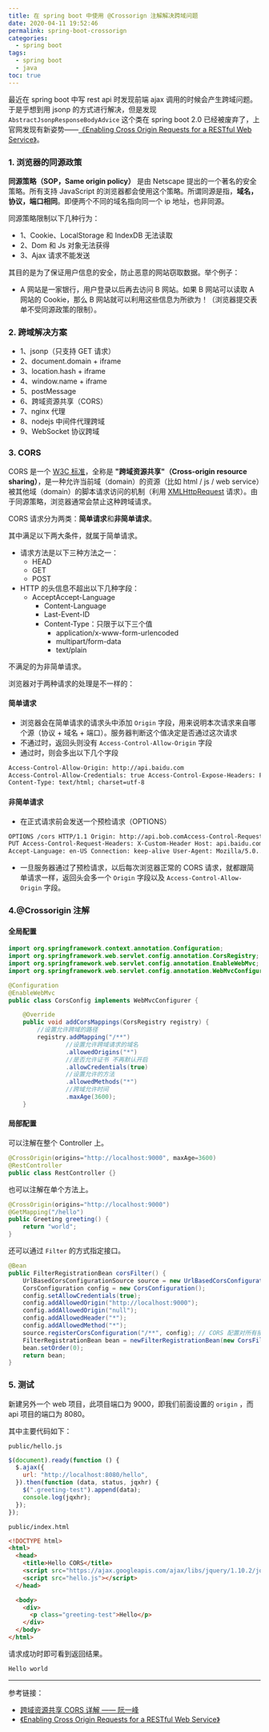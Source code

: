 ```yaml
---
title: 在 spring boot 中使用 @Crossorign 注解解决跨域问题
date: 2020-04-11 19:52:46
permalink: spring-boot-crossorign
categories:
  - spring boot
tags:
  - spring boot
  - java
toc: true
---
```


最近在 spring boot 中写 rest api 时发现前端 ajax 调用的时候会产生跨域问题。于是乎想到用 jsonp 的方式进行解决，但是发现 `AbstractJsonpResponseBodyAdvice` 这个类在 spring boot 2.0 已经被废弃了，上官网发现有新姿势——[《Enabling Cross Origin Requests for a RESTful Web Service》](https://spring.io/guides/gs/rest-service-cors/)。

<!-- more -->

### 1. 浏览器的同源政策

**同源策略（SOP，Same origin policy）** 是由 Netscape 提出的一个著名的安全策略。所有支持 JavaScript 的浏览器都会使用这个策略。所谓同源是指，**域名，协议，端口相同**。即便两个不同的域名指向同一个 ip 地址，也非同源。

同源策略限制以下几种行为：

- 1、Cookie、LocalStorage 和 IndexDB 无法读取
- 2、Dom 和 Js 对象无法获得
- 3、Ajax 请求不能发送

其目的是为了保证用户信息的安全，防止恶意的网站窃取数据。举个例子：

- A 网站是一家银行，用户登录以后再去访问 B 网站。如果 B 网站可以读取 A 网站的 Cookie，那么 B 网站就可以利用这些信息为所欲为！（浏览器提交表单不受同源政策的限制）。

### 2. 跨域解决方案

- 1、jsonp（只支持 GET 请求）
- 2、document.domain + iframe
- 3、location.hash + iframe
- 4、window.name + iframe
- 5、postMessage
- 6、跨域资源共享（CORS）
- 7、nginx 代理
- 8、nodejs 中间件代理跨域
- 9、WebSocket 协议跨域

### 3. CORS

CORS 是一个 [W3C 标准](https://baike.baidu.com/item/W3C%E6%A0%87%E5%87%86)，全称是 **"跨域资源共享"（Cross-origin resource sharing）**，是一种允许当前域（domain）的资源（比如 html / js / web service）被其他域（domain）的脚本请求访问的机制（利用 [XMLHttpRequest](https://baike.baidu.com/item/XMLHTTPRequest) 请求）。由于同源策略，浏览器通常会禁止这种跨域请求。

CORS 请求分为两类：**简单请求**和**非简单请求**。

其中满足以下两大条件，就属于简单请求。

- 请求方法是以下三种方法之一：
  - HEAD
  - GET
  - POST
- HTTP 的头信息不超出以下几种字段：
  - AcceptAccept-Language
    - Content-Language
    - Last-Event-ID
    - Content-Type：只限于以下三个值
      - application/x-www-form-urlencoded
      - multipart/form-data
      - text/plain

不满足的为非简单请求。

浏览器对于两种请求的处理是不一样的：

#### 简单请求

- 浏览器会在简单请求的请求头中添加 `Origin` 字段，用来说明本次请求来自哪个源（协议 + 域名 + 端口）。服务器判断这个值决定是否通过这次请求
- 不通过时，返回头则没有 `Access-Control-Allow-Origin` 字段
- 通过时，则会多出以下几个字段

```html
Access-Control-Allow-Origin: http://api.baidu.com
Access-Control-Allow-Credentials: true Access-Control-Expose-Headers: FooBar
Content-Type: text/html; charset=utf-8
```

#### 非简单请求

- 在正式请求前会发送一个预检请求（OPTIONS）

```html
OPTIONS /cors HTTP/1.1 Origin: http://api.bob.comAccess-Control-Request-Method:
PUT Access-Control-Request-Headers: X-Custom-Header Host: api.baidu.com
Accept-Language: en-US Connection: keep-alive User-Agent: Mozilla/5.0...
```

- 一旦服务器通过了预检请求，以后每次浏览器正常的 CORS 请求，就都跟简单请求一样，返回头会多一个 `Origin` 字段以及 `Access-Control-Allow-Origin` 字段。

### 4.@Crossorigin 注解

#### 全局配置

```java
import org.springframework.context.annotation.Configuration;
import org.springframework.web.servlet.config.annotation.CorsRegistry;
import org.springframework.web.servlet.config.annotation.EnableWebMvc;
import org.springframework.web.servlet.config.annotation.WebMvcConfigurer;

@Configuration
@EnableWebMvc
public class CorsConfig implements WebMvcConfigurer {

    @Override
    public void addCorsMappings(CorsRegistry registry) {
        //设置允许跨域的路径
        registry.addMapping("/**")
                //设置允许跨域请求的域名
                .allowedOrigins("*")
                //是否允许证书 不再默认开启
                .allowCredentials(true)
                //设置允许的方法
                .allowedMethods("*")
                //跨域允许时间
                .maxAge(3600);
    }
```

#### 局部配置

可以注解在整个 Controller 上。

```java
@CrossOrigin(origins="http://localhost:9000", maxAge=3600)
@RestController
public class RestController {}
```

也可以注解在单个方法上。

```java
@CrossOrigin(origins="http://localhost:9000")
@GetMapping("/hello")
public Greeting greeting() {
    return "world";
}
```

还可以通过 `Filter` 的方式指定接口。

```java
@Bean
public FilterRegistrationBean corsFilter() {
    UrlBasedCorsConfigurationSource source = new UrlBasedCorsConfigurationSource();
    CorsConfiguration config = new CorsConfiguration();
    config.setAllowCredentials(true);
    config.addAllowedOrigin("http://localhost:9000");
    config.addAllowedOrigin("null");
    config.addAllowedHeader("*");
    config.addAllowedMethod("*");
    source.registerCorsConfiguration("/**", config); // CORS 配置对所有接口都有效
    FilterRegistrationBean bean = newFilterRegistrationBean(new CorsFilter(source));
    bean.setOrder(0);
    return bean;
}
```

### 5. 测试

新建另外一个 web 项目，此项目端口为 9000，即我们前面设置的 `origin` ，而 api 项目的端口为 8080。

其中主要代码如下：

`public/hello.js`

```js
$(document).ready(function () {
  $.ajax({
    url: "http://localhost:8080/hello",
  }).then(function (data, status, jqxhr) {
    $(".greeting-test").append(data);
    console.log(jqxhr);
  });
});
```

`public/index.html`

```html
<!DOCTYPE html>
<html>
  <head>
    <title>Hello CORS</title>
    <script src="https://ajax.googleapis.com/ajax/libs/jquery/1.10.2/jquery.min.js"></script>
    <script src="hello.js"></script>
  </head>

  <body>
    <div>
      <p class="greeting-test">Hello</p>
    </div>
  </body>
</html>
```

请求成功时即可看到返回结果。

```html
Hello world
```

---

参考链接：

- [跨域资源共享 CORS 详解 —— 阮一峰](http://www.ruanyifeng.com/blog/2016/04/cors.html)
- [《Enabling Cross Origin Requests for a RESTful Web Service》](https://spring.io/guides/gs/rest-service-cors/)
